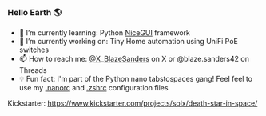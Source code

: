 ### Hello Earth 🌎

- 🌱 I’m currently learning: Python [NiceGUI](https://nicegui.io) framework
- 🔭 I’m currently working on: Tiny Home automation using UniFi PoE switches
- 📫 How to reach me: [@X_BlazeSanders](https://twitter.com/x_blazesanders) on X or @blaze.sanders42 on Threads
- 💡 Fun fact: I'm part of the Python nano tabstospaces gang! Feel feel to use my [.nanorc](https://github.com/OpenSourceIronman/OpenSourceIronman/blob/main/.nanorc) and [.zshrc](https://github.com/OpenSourceIronman/OpenSourceIronman/blob/main/.zshrc) configuration files 

Kickstarter: https://www.kickstarter.com/projects/solx/death-star-in-space/
